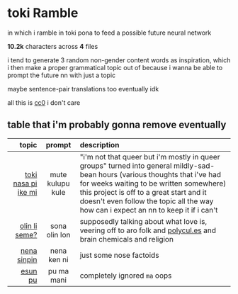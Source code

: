 # toki Ramble
in which i ramble in toki pona to feed a possible future neural network

**<!--sizestart-->10.2<!--sizeend-->k** characters across **<!--countstart-->4<!--countend-->** files

i tend to generate 3 random non-gender content words as inspiration, which i then make a proper grammatical topic out of because i wanna be able to prompt the future nn with just a topic

maybe sentence-pair translations too eventually idk

all this is [cc0](LICENSE) i don't care

## table that i'm probably gonna remove eventually

| topic | prompt | description |
|-:|:-:|:-|
| [toki nasa pi ike mi](toki/toki%20nasa%20pi%20ike%20mi.txt) | mute kulupu kule | "i'm not that queer but i'm mostly in queer groups" turned into general mildly-sad-bean hours (various thoughts that i've had for weeks waiting to be written somewhere) this project is off to a great start and it doesn't even follow the topic all the way how can i expect an nn to keep it if i can't |
| [olin li seme?](toki/olin%20li%20seme.txt) | sona olin lon | supposedly talking about what love is, veering off to aro folk and [polycul.es](https://polycul.es/) and brain chemicals and religion |
| [nena sinpin](toki/nena%20sinpin.txt) | nena ken ni | just some nose factoids |
| [esun pu](toki/esun%20pu.txt) | pu ma mani | completely ignored `ma` oops |
